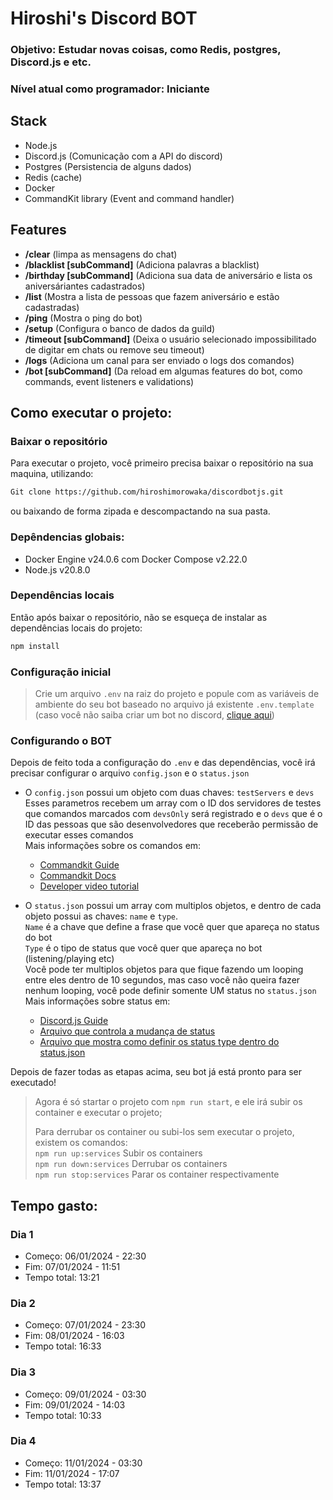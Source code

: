 # Hiroshi's Discord BOT

### Objetivo: Estudar novas coisas, como Redis, postgres, Discord.js e etc.

### Nível atual como programador: Iniciante

## Stack

- Node.js
- Discord.js (Comunicação com a API do discord)
- Postgres (Persistencia de alguns dados)
- Redis (cache)
- Docker
- CommandKit library (Event and command handler)

## Features

- **/clear** (limpa as mensagens do chat)
- **/blacklist [subCommand]** (Adiciona palavras a blacklist)
- **/birthday [subCommand]** (Adiciona sua data de aniversário e lista os aniversáriantes cadastrados)
- **/list** (Mostra a lista de pessoas que fazem aniversário e estão cadastradas)
- **/ping** (Mostra o ping do bot)
- **/setup** (Configura o banco de dados da guild)
- **/timeout [subCommand]** (Deixa o usuário selecionado impossibilitado de digitar em chats ou remove seu timeout)
- **/logs** (Adiciona um canal para ser enviado o logs dos comandos)
- **/bot [subCommand]** (Da reload em algumas features do bot, como commands, event listeners e validations)

## Como executar o projeto:

### Baixar o repositório

Para executar o projeto, você primeiro precisa baixar o repositório na sua maquina, utilizando: 

```bash
Git clone https://github.com/hiroshimorowaka/discordbotjs.git
```
ou baixando de forma zipada e descompactando na sua pasta.

### Depêndencias globais:

- Docker Engine v24.0.6 com Docker Compose v2.22.0
- Node.js v20.8.0

### Dependências locais   

Então após baixar o repositório, não se esqueça de instalar as dependências locais do projeto:   

```bash
npm install
```  

### Configuração inicial

>Crie um arquivo `.env` na raiz do projeto e popule com as variáveis de ambiente do seu bot baseado no arquivo já existente `.env.template` (caso você não saiba criar um bot no discord, [clique aqui](https://discord.com/developers/docs/getting-started#step-1-creating-an-app))


### Configurando o BOT

Depois de feito toda a configuração do `.env` e das dependências, você irá precisar configurar o arquivo `config.json` e o `status.json`

- O `config.json` possui um objeto com duas chaves: `testServers` e `devs`  
Esses parametros recebem um array com o ID dos servidores de testes que comandos marcados com `devsOnly` será registrado e o `devs` que é o ID das pessoas que são desenvolvedores que receberão permissão de executar esses comandos  
Mais informações sobre os comandos em: 
  - [Commandkit Guide](https://commandkit.js.org/guide/installation)
  - [Commandkit Docs](https://commandkit.js.org/docs/typedef/AutocompleteProps)
  - [Developer video tutorial](https://www.youtube.com/watch?v=hUKh0NS1Ypk&ab_channel=UnderCtrl)

- O `status.json` possui um array com multiplos objetos, e dentro de cada objeto possui as chaves: `name` e `type`.  
`Name` é a chave que define a frase que você quer que apareça no status do bot   
`Type` é o tipo de status que você quer que apareça no bot (listening/playing etc)   
Você pode ter multiplos objetos para que fique fazendo um looping entre eles dentro de 10 segundos, mas caso você não queira fazer nenhum looping, você pode definir somente UM status no `status.json`   
Mais informações sobre status em: 
  - [Discord.js Guide](https://discordjs.guide/popular-topics/faq.html#how-do-i-set-my-playing-status)
  - [Arquivo que controla a mudança de status](https://github.com/hiroshimorowaka/discordbotjs/blob/main/src/index.js)
  - [Arquivo que mostra como definir os status type dentro do status.json](https://github.com/hiroshimorowaka/discordbotjs/blob/main/status_type.txt)

Depois de fazer todas as etapas acima, seu bot já está pronto para ser executado!

>Agora é só startar o projeto com `npm run start`, e ele irá subir os container e executar o projeto; 
> 
> Para derrubar os container ou subi-los sem executar o projeto, existem os comandos:  
> `npm run up:services` Subir os containers  
> `npm run down:services` Derrubar os containers  
> `npm run stop:services` Parar os container respectivamente
## Tempo gasto:

### Dia 1

- Começo: 06/01/2024 - 22:30
- Fim: 07/01/2024 - 11:51
- Tempo total: 13:21

### Dia 2

- Começo: 07/01/2024 - 23:30
- Fim: 08/01/2024 - 16:03
- Tempo total: 16:33

### Dia 3

- Começo: 09/01/2024 - 03:30
- Fim: 09/01/2024 - 14:03
- Tempo total: 10:33

### Dia 4

- Começo: 11/01/2024 - 03:30
- Fim: 11/01/2024 - 17:07
- Tempo total: 13:37


